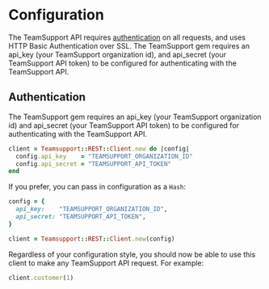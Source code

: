 # Configuration

The TeamSupport API requires [authentication](http://help.teamsupport.com/1/en/topic/api) on all requests, and uses HTTP Basic Authentication over SSL.
The TeamSupport gem requires an api_key (your TeamSupport organization id), and api_secret (your TeamSupport API token) to be configured for authenticating with the TeamSupport API.

## Authentication

The TeamSupport gem requires an api_key (your TeamSupport organization id) and api_secret (your TeamSupport API token) to be configured for authenticating with the TeamSupport API.

```ruby
client = Teamsupport::REST::Client.new do |config|
  config.api_key    = "TEAMSUPPORT_ORGANIZATION_ID"
  config.api_secret = "TEAMSUPPORT_API_TOKEN"
end
```

If you prefer, you can pass in configuration as a `Hash`:

```ruby
config = {
  api_key:    "TEAMSUPPORT_ORGANIZATION_ID",
  api_secret: "TEAMSUPPORT_API_TOKEN",
}

client = Teamsupport::REST::Client.new(config)
```

Regardless of your configuration style, you should now be able to use this
client to make any TeamSupport API request. For example:

```ruby
client.customer(1)
```
